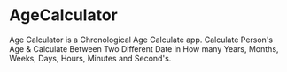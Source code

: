 # AgeCalculator
Age Calculator is a Chronological Age Calculate app. Calculate Person's Age &amp; Calculate Between Two Different Date in How many Years, Months, Weeks, Days, Hours, Minutes and Second's.
